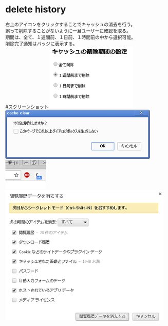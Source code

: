 # delete history
右上のアイコンをクリックすることでキャッシュの消去を行う。  
誤って削除することがないように一旦ユーザーに確認を取る。  
期間は、全て、１週間前、１日前、１時間前の中から選択可能。  
削除完了通知はバッジに表示する。  
#スクリーンショット
![スクショ01](https://github.com/donatu3/chrome_extensions/blob/master/13_deletecache/ss/01.png)  
![スクショ02](https://github.com/donatu3/chrome_extensions/blob/master/13_deletecache/ss/02.png)  
![スクショ03](https://github.com/donatu3/chrome_extensions/blob/master/13_deletecache/ss/03.png)  
![スクショ04](https://github.com/donatu3/chrome_extensions/blob/master/13_deletecache/ss/04.png)  